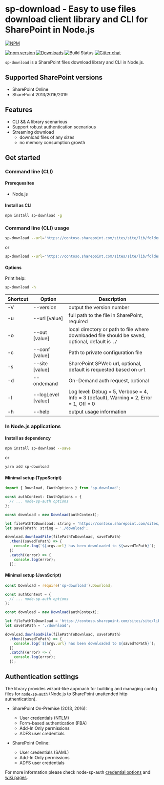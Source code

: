 # sp-download - Easy to use files download client library and CLI for SharePoint in Node.js

[![NPM](https://nodei.co/npm/sp-download.png?mini=true&downloads=true&downloadRank=true&stars=true)](https://nodei.co/npm/sp-download/)

[![npm version](https://badge.fury.io/js/sp-download.svg)](https://badge.fury.io/js/sp-download)
[![Downloads](https://img.shields.io/npm/dm/sp-download.svg)](https://www.npmjs.com/package/sp-download)
![Build Status](https://koltyakov.visualstudio.com/SPNode/_apis/build/status/sp-download?branchName=master)
[![Gitter chat](https://badges.gitter.im/gitterHQ/gitter.png)](https://gitter.im/sharepoint-node/Lobby)

`sp-download` is a SharePoint files download library and CLI in Node.js.

## Supported SharePoint versions

- SharePoint Online
- SharePoint 2013/2016/2019

## Features

- CLI && A library scenarious
- Support robust authentication scenarious
- Streaming download
  - download files of any sizes
  - no memory consumption growth

## Get started

### Command line (CLI)

#### Prerequesites

- Node.js

#### Install as CLI

```bash
npm install sp-download -g
```

### Command line (CLI) usage

```bash
sp-download --url="https://contoso.sharepoint.com/sites/site/lib/folder/file.ext" --out="./download"
```

or

```bash
sp-download --url="https://contoso.sharepoint.com/sites/site/lib/folder/file.ext" --out="./download/filename.ext"
```

#### Options

Print help:

```bash
sp-download -h
```

| Shortcut | Option | Description |
| --- | --- | --- |
| -V | --version | output the version number  |
| -u | --url [value] | full path to the file in SharePoint, required |
| -o | --out [value] | local directory or path to file where downloaded file should be saved, optional, default is `./` |
| -c | --conf [value] | Path to private configuration file |
| -s | --site [value] | SharePoint SPWeb url, optional, default is requested based on `url` |
| -d | --ondemand | On-Demand auth request, optional |
| -l | --logLevel [value] | Log level: Debug = 5, Verbose = 4, Info = 3 (default), Warning = 2, Error = 1, Off = 0 |
| -h | --help | output usage information |

### In Node.js applications

#### Install as dependency

```bash
npm install sp-download --save
```

or

```bash
yarn add sp-download
```

#### Minimal setup (TypeScript)

```javascript
import { Download, IAuthOptions } from 'sp-download';

const authContext: IAuthOptions = {
  // ... node-sp-auth options
};

const download = new Download(authContext);

let filePathToDownload: string = 'https://contoso.sharepoint.com/sites/site/lib/folder/file.ext';
let saveToPath: string = './download';

download.downloadFile(filePathToDownload, saveToPath)
  .then((savedToPath) => {
    console.log(`${argv.url} has been downloaded to ${savedToPath}`);
  })
  .catch((error) => {
    console.log(error);
  });
```

#### Minimal setup (JavaScript)

```javascript
const Download = require('sp-download').Download;

const authContext = {
  // ... node-sp-auth options
};

const download = new Download(authContext);

let filePathToDownload = 'https://contoso.sharepoint.com/sites/site/lib/folder/file.ext';
let saveToPath = './download';

download.downloadFile(filePathToDownload, saveToPath)
  .then((savedToPath) => {
    console.log(`${argv.url} has been downloaded to ${savedToPath}`);
  })
  .catch((error) => {
    console.log(error);
  });
```

## Authentication settings

The library provides wizard-like approach for building and managing config files for [`node-sp-auth`](https://github.com/s-KaiNet/node-sp-auth) (Node.js to SharePoint unattended http authentication).

- SharePoint On-Premise (2013, 2016):
  - User credentials (NTLM)
  - Form-based authentication (FBA)
  - Add-In Only permissions
  - ADFS user credentials

- SharePoint Online:
  - User credentials (SAML)
  - Add-In Only permissions
  - ADFS user credentials

For more information please check node-sp-auth [credential options](https://github.com/s-KaiNet/node-sp-auth#params) and [wiki pages](https://github.com/s-KaiNet/node-sp-auth/wiki).